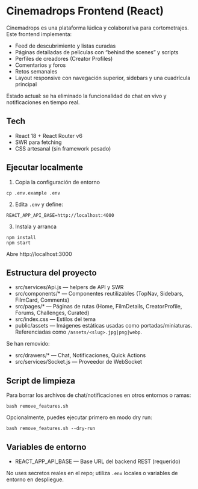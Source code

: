 # Cinemadrops Frontend (React)

Cinemadrops es una plataforma lúdica y colaborativa para cortometrajes. Este frontend implementa:
- Feed de descubrimiento y listas curadas
- Páginas detalladas de películas con “behind the scenes” y scripts
- Perfiles de creadores (Creator Profiles)
- Comentarios y foros
- Retos semanales
- Layout responsive con navegación superior, sidebars y una cuadrícula principal

Estado actual: se ha eliminado la funcionalidad de chat en vivo y notificaciones en tiempo real.

## Tech
- React 18 + React Router v6
- SWR para fetching
- CSS artesanal (sin framework pesado)

## Ejecutar localmente
1) Copia la configuración de entorno
```
cp .env.example .env
```
2) Edita `.env` y define:
```
REACT_APP_API_BASE=http://localhost:4000
```
3) Instala y arranca
```
npm install
npm start
```

Abre http://localhost:3000

## Estructura del proyecto
- src/services/Api.js — helpers de API y SWR
- src/components/* — Componentes reutilizables (TopNav, Sidebars, FilmCard, Comments)
- src/pages/* — Páginas de rutas (Home, FilmDetails, CreatorProfile, Forums, Challenges, Curated)
- src/index.css — Estilos del tema
- public/assets — Imágenes estáticas usadas como portadas/miniaturas. Referenciadas como `/assets/<slug>.jpg|png|webp`.

Se han removido:
- src/drawers/* — Chat, Notificaciones, Quick Actions
- src/services/Socket.js — Proveedor de WebSocket

## Script de limpieza
Para borrar los archivos de chat/notificaciones en otros entornos o ramas:
```
bash remove_features.sh
```
Opcionalmente, puedes ejecutar primero en modo dry run:
```
bash remove_features.sh --dry-run
```

## Variables de entorno
- REACT_APP_API_BASE — Base URL del backend REST (requerido)

No uses secretos reales en el repo; utiliza `.env` locales o variables de entorno en despliegue.
